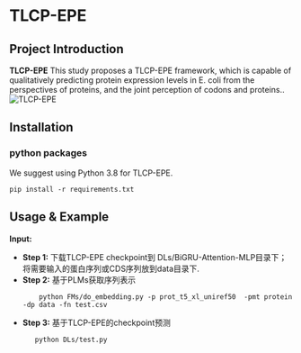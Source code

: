   
# TLCP-EPE
## Project Introduction  
**TLCP-EPE** This study proposes a TLCP-EPE framework, which is capable of qualitatively predicting protein expression levels in E. coli from the perspectives of proteins, and the joint perception of codons and proteins..
![TLCP-EPE](https://github.com/editSeqDesign/AutoPMD/blob/main/img/home.png) 

## Installation
### python packages
We suggest using Python 3.8 for TLCP-EPE.

```shell
pip install -r requirements.txt

```

## Usage & Example

**Input:**
- **Step 1:** 下载TLCP-EPE checkpoint到 DLs/BiGRU-Attention-MLP目录下；将需要输入的蛋白序列或CDS序列放到data目录下.
- **Step 2:** 基于PLMs获取序列表示
    ```shell
        python FMs/do_embedding.py -p prot_t5_xl_uniref50  -pmt protein -dp data -fn test.csv 
    ```
- **Step 3:** 基于TLCP-EPE的checkpoint预测
     ```shell
        python DLs/test.py 
    ```

